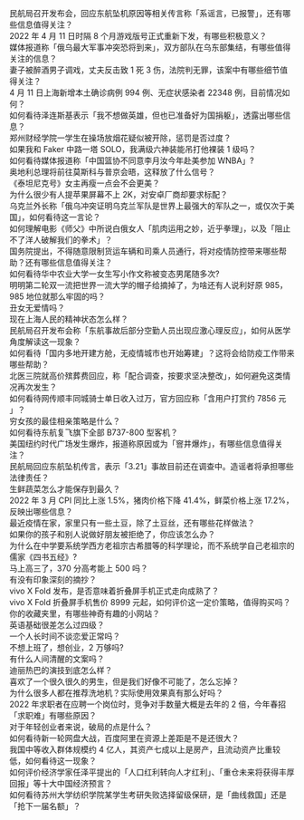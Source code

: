 民航局召开发布会，回应东航坠机原因等相关传言称「系谣言，已报警」，还有哪些信息值得关注？  
2022 年 4 月 11 日时隔 8 个月游戏版号正式重新下发，有哪些积极意义？  
媒体报道称「俄乌最大军事冲突恐将到来」，双方部队在乌东部集结，有哪些值得关注的信息？  
妻子被醉酒男子调戏，丈夫反击致 1 死 3 伤，法院判无罪，该案中有哪些细节值得关注？  
4 月 11 日上海新增本土确诊病例 994 例、无症状感染者 22348 例，目前情况如何？  
如何看待泽连斯基表示「我不想做英雄，但也已准备好为国捐躯」，透露出哪些信息？  
郑州财经学院一学生在操场放烟花疑似被开除，惩罚是否过度？  
如果我和 Faker 中路一塔 SOLO，我满级六神装能吊打他裸装 1 级吗？  
如何看待媒体报道称「中国篮协不同意李月汝今年赴美参加 WNBA」?  
奥地利总理将前往莫斯科与普京会晤，这释放了什么信号？  
《泰坦尼克号》女主再瘦一点会不会更美？  
为什么很少有人提苹果屏幕不上 2K，对安卓厂商却要求标配？  
乌克兰外长称「俄乌冲突证明乌克兰军队是世界上最强大的军队之一，或仅次于美国」，如何看待这一言论？  
如何理解电影《师父》中所说白俄女人「肌肉运用之妙，近乎拳理」，以及「阻止不了洋人破解我们的拳术」？  
国务院提出，不得随意限制货运车辆和司乘人员通行，将对疫情防控带来哪些帮助？还有哪些信息值得关注？  
如何看待华中农业大学一女生写小作文称被变态男尾随多次?  
明明第二轮双一流把世界一流大学的帽子给摘掉了，为啥还有人说利好原 985，985 地位就那么牢固的吗？  
丑女无爱情吗？  
现在上海人民的精神状态怎么样？  
民航局召开发布会称「东航事故后部分空勤人员出现应激心理反应」，如何从医学角度解读这一现象？  
如何看待「国内多地开建方舱，无疫情城市也开始筹建」？这将会给防疫工作带来哪些帮助？  
北医三院就高价殡葬费回应，称「配合调查，按要求坚决整改」，如何避免这类情况再次发生？  
如何看待网传顺丰同城骑士单日收入过万，官方回应称「含用户打赏约 7856 元 」？  
穷女孩的最佳相亲策略是什么？  
如何看待东航复飞旗下全部 B737-800 型客机？  
美国纽约时代广场发生爆炸，报道称原因或为「窨井爆炸」，有哪些信息值得关注？  
民航局回应东航坠机传言，表示「3.21」事故目前还在调查中。造谣者将承担哪些法律责任？  
生鲜蔬菜怎么才能保存到最久？  
2022 年 3 月 CPI 同比上涨 1.5%，猪肉价格下降 41.4%，鲜菜价格上涨 17.2%，反映出哪些信息？  
最近疫情在家，家里只有一些土豆，除了土豆丝，还有哪些花样做法？  
如果你的孩子和别人说做好朋友被拒绝了，你应该怎么办？  
为什么在中学要系统学西方老祖宗古希腊等的科学理论，而不系统学自己老祖宗的儒家《四书五经》?  
马上高三了，370 分高考能上 500 吗？  
有没有印象深刻的摘抄？  
vivo X Fold 发布，是否意味着折叠屏手机正式走向成熟了？  
vivo X Fold 折叠屏手机售价 8999 元起，如何评价这一定价策略，值得购买吗？  
你的收藏夹里，有哪些神奇有趣的小网站？  
英语基础很差怎么过四级？  
一个人长时间不谈恋爱正常吗？  
不想上班了，想创业，2 万够吗?  
有什么人间清醒的文案吗？  
迪丽热巴的演技到底怎么样？  
喜欢了一个很久很久的男生，但是我们好像不可能了，怎么忘掉？  
为什么很多人都在推荐洗地机？实际使用效果真有那么好吗？  
2022 年求职者在应聘一个岗位时，竞争对手数量大概是去年的 2 倍，今年春招「求职难」有哪些原因？  
对于年轻创业者来说，破局的点是什么？  
如何看待新一轮网盘大战，百度阿里在资源上差距是不是还很大？  
我国中等收入群体规模约 4 亿人，其资产七成以上是房产，且流动资产比重较低，如何看待这一现象？  
如何评价经济学家任泽平提出的「人口红利转向人才红利」、「重仓未来将获得丰厚回报」等十大中国经济预言？  
如何看待苏州大学纺织学院某学生考研失败选择留级保研，是「曲线救国」还是「抢下一届名额」？  

